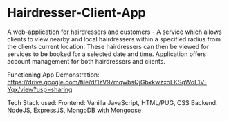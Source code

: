 # Hairdresser-Client-App
A web-application for hairdressers and customers - A service which allows clients to view nearby and local hairdressers within a specified radius from the clients current location. These hairdressers can then be viewed for services to be booked for a selected date and time. Application offers account management for both hairdressers and clients.

Functioning App Demonstration: https://drive.google.com/file/d/1zV97mqwbsQjGbxkwzxoLKSqWoL1V-Yqx/view?usp=sharing

Tech Stack used: 
  Frontend: Vanilla JavaScript, HTML/PUG, CSS
  Backend: NodeJS, ExpressJS, MongoDB with Mongoose
